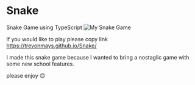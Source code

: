 # Snake
Snake Game using TypeScript
![My Snake Game](https://user-images.githubusercontent.com/103228576/192062558-fce8b9de-9caa-4645-875a-25b194930c9c.png)

If you would like to play please copy link https://trevonmays.github.io/Snake/


I made this snake game because I wanted to bring a nostaglic game with some new school features.


please enjoy 😊 



